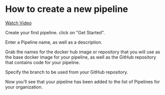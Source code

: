 # How to create a new pipeline

[Watch Video](https://help.openfido.org/assets/create_pipeline.mp4)

Create your first pipeline. click on "Get Started".

Enter a Pipeline name, as well as a description.

Grab the names for the docker hub image or repository that you will use as the base docker image for your pipeline, as well as the GitHub repository that contains code for your pipeline.

Specify the branch to be used from your GitHub repository.

Now you’ll see that your pipeline has been added to the list of Pipelines for your organization.

